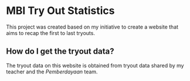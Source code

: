 # MBI Try Out Statistics

This project was created based on my initiative to create a website that aims to recap the first to last tryouts.

## How do I get the tryout data?

The tryout data on this website is obtained from tryout data shared by my teacher and the <i>Pemberdayaan</i> team.
